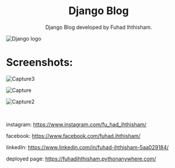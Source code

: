 <h1 align='center'>Django Blog</h1>
<p align='center'>Django Blog developed by Fuhad Ihthisham.</p>
<img src="http://dangerousprototypes.com/wp-content/media/2011/01/django_logo-W490.jpg" alt="Django logo">


# Screenshots:


![Capture3](https://user-images.githubusercontent.com/52383180/95575952-40bfc000-0a4d-11eb-98ba-6047b91b49bf.PNG)

![Capture](https://user-images.githubusercontent.com/52383180/95574973-84192f00-0a4b-11eb-9aa2-aa344d0a2b1a.PNG)

![Capture2](https://user-images.githubusercontent.com/52383180/95575204-e8d48980-0a4b-11eb-8444-5c4c6fb363db.PNG)

</br>

instagram: https://www.instagram.com/fu_had_ihthisham/

facebook:  https://www.facebook.com/fuhad.ihthisham/

linkedIn:  https://www.linkedin.com/in/fuhad-ihthisham-5aa029184/

deployed page:  https://fuhadihthisham.pythonanywhere.com/
